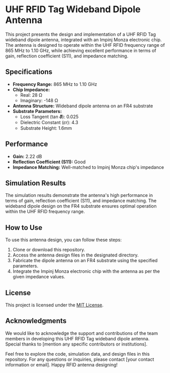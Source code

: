

# UHF RFID Tag Wideband Dipole Antenna

This project presents the design and implementation of a UHF RFID Tag wideband dipole antenna, integrated with an Impinj Monza electronic chip. The antenna is designed to operate within the UHF RFID frequency range of 865 MHz to 1.10 GHz, while achieving excellent performance in terms of gain, reflection coefficient (S11), and impedance matching.

## Specifications

- **Frequency Range:** 865 MHz to 1.10 GHz
- **Chip Impedance:** 
  - Real: 28 Ω 
  - Imaginary: -148 Ω
- **Antenna Structure:** Wideband dipole antenna on an FR4 substrate
- **Substrate Parameters:**
  - Loss Tangent (tan 𝜹): 0.025
  - Dielectric Constant (𝜀r): 4.3
  - Substrate Height: 1.6mm

## Performance

- **Gain:** 2.22 dB
- **Reflection Coefficient (S11):** Good
- **Impedance Matching:** Well-matched to Impinj Monza chip's impedance

## Simulation Results

The simulation results demonstrate the antenna's high performance in terms of gain, reflection coefficient (S11), and impedance matching. The wideband dipole design on the FR4 substrate ensures optimal operation within the UHF RFID frequency range.

## How to Use

To use this antenna design, you can follow these steps:

1. Clone or download this repository.
2. Access the antenna design files in the designated directory.
3. Fabricate the dipole antenna on an FR4 substrate using the specified parameters.
4. Integrate the Impinj Monza electronic chip with the antenna as per the given impedance values.

## License

This project is licensed under the [MIT License](LICENSE).

## Acknowledgments

We would like to acknowledge the support and contributions of the team members in developing this UHF RFID Tag wideband dipole antenna. Special thanks to [mention any specific contributors or institutions].

Feel free to explore the code, simulation data, and design files in this repository. For any questions or inquiries, please contact [your contact information or email]. Happy RFID antenna designing!

